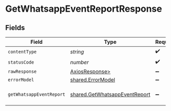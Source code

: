 # GetWhatsappEventReportResponse


## Fields

| Field                                                                          | Type                                                                           | Required                                                                       | Description                                                                    |
| ------------------------------------------------------------------------------ | ------------------------------------------------------------------------------ | ------------------------------------------------------------------------------ | ------------------------------------------------------------------------------ |
| `contentType`                                                                  | *string*                                                                       | :heavy_check_mark:                                                             | N/A                                                                            |
| `statusCode`                                                                   | *number*                                                                       | :heavy_check_mark:                                                             | N/A                                                                            |
| `rawResponse`                                                                  | [AxiosResponse>](https://axios-http.com/docs/res_schema)                       | :heavy_minus_sign:                                                             | N/A                                                                            |
| `errorModel`                                                                   | [shared.ErrorModel](../../models/shared/errormodel.md)                         | :heavy_minus_sign:                                                             | bad request                                                                    |
| `getWhatsappEventReport`                                                       | [shared.GetWhatsappEventReport](../../models/shared/getwhatsappeventreport.md) | :heavy_minus_sign:                                                             | WhatsApp events report                                                         |